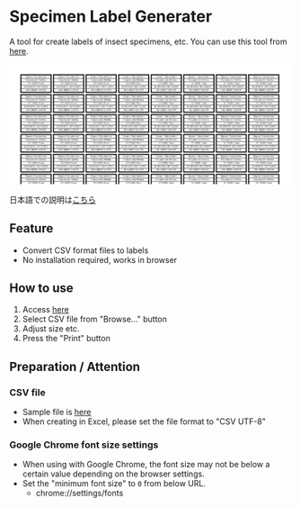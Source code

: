 # Specimen Label Generater

A tool for create labels of insect specimens, etc.
You can use this tool from [here](https://fuuki.github.io/label-generator/).

![sample](https://github.com/fuuki/label-generator/blob/master/instructions/sample_sheet.png?raw=true)

日本語での説明は[こちら](https://github.com/fuuki/label-generator/blob/master/instructions/README_ja.md)

## Feature

- Convert CSV format files to labels
- No installation required, works in browser

## How to use

1. Access [here](https://fuuki.github.io/label-generator/)
2. Select CSV file from "Browse..." button
3. Adjust size etc.
4. Press the "Print" button

## Preparation / Attention

### CSV file

- Sample file is [here](https://github.com/fuuki/label-generator/blob/master/instructions/sample_file.zip?raw=true)
- When creating in Excel, please set the file format to "CSV UTF-8"

### Google Chrome font size settings

- When using with Google Chrome, the font size may not be below a certain value depending on the browser settings.
- Set the "minimum font size" to `0` from below URL.
  - chrome://settings/fonts
